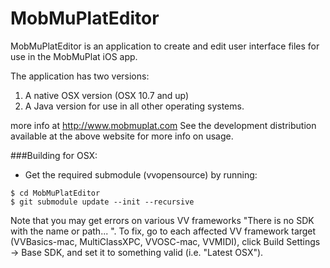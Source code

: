 MobMuPlatEditor
=========

MobMuPlatEditor is an application to create and edit user interface files for use in the MobMuPlat iOS app.

The application has two versions:
1) A native OSX version (OSX 10.7 and up)
2) A Java version for use in all other operating systems. 

more info at http://www.mobmuplat.com
See the development distribution available at the above website for more info on usage.

###Building for OSX:
- Get the required submodule (vvopensource) by running:
```
$ cd MobMuPlatEditor
$ git submodule update --init --recursive
```

Note that you may get errors on various VV frameworks "There is no SDK with the name or path... ".
To fix, go to each affected VV framework target (VVBasics-mac, MultiClassXPC, VVOSC-mac, VVMIDI), click Build Settings -> Base SDK, and set it to something valid (i.e. "Latest OSX").